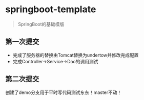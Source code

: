 # springboot-template
> SpringBoot的基础模版

## 第一次提交
* 完成了服务器的替换由Tomcat替换为undertow并修改完成配置
* 完成Controller->Service->Dao的调用测试


## 第二次提交
创建了demo分支用于平时写代码测试东东！master不动！
